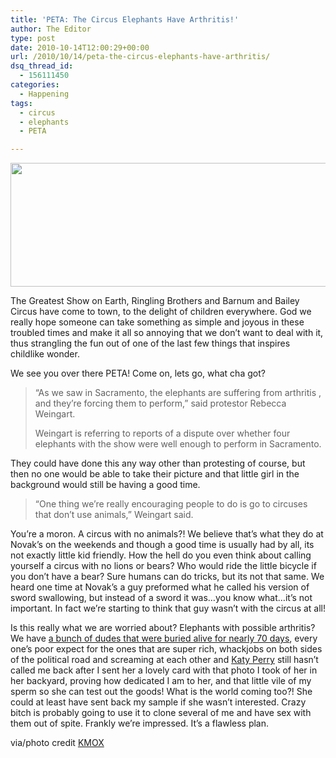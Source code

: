 ```yaml
---
title: 'PETA: The Circus Elephants Have Arthritis!'
author: The Editor
type: post
date: 2010-10-14T12:00:29+00:00
url: /2010/10/14/peta-the-circus-elephants-have-arthritis/
dsq_thread_id:
  - 156111450
categories:
  - Happening
tags:
  - circus
  - elephants
  - PETA

---
```

[<img class="aligncenter size-full wp-image-7319" title="img_0124" src="http://media.punchingkitty.com/wordpress/2010/10/img_0124.jpeg" alt="" width="600" height="198" />][1]

The Greatest Show on Earth, Ringling Brothers and Barnum and Bailey Circus have come to town, to the delight of children everywhere. God we really hope someone can take something as simple and joyous in these troubled times and make it all so annoying that we don&#8217;t want to deal with it, thus strangling the fun out of one of the last few things that inspires childlike wonder.

We see you over there PETA! Come on, lets go, what cha got?

> “As we saw in Sacramento, the elephants are suffering from arthritis , and they’re forcing them to perform,” said protestor Rebecca Weingart.
> 
> Weingart is referring to reports of a dispute over whether four elephants with the show were well enough to perform in Sacramento.

They could have done this any way other than protesting of course, but then no one would be able to take their picture and that little girl in the background would still be having a good time.

> “One thing we’re really encouraging people to do is go to circuses that don’t use animals,” Weingart said.

You&#8217;re a moron. A circus with no animals?! We believe that&#8217;s what they do at Novak&#8217;s on the weekends and though a good time is usually had by all, its not exactly little kid friendly. How the hell do you even think about calling yourself a circus with no lions or bears? Who would ride the little bicycle if you don&#8217;t have a bear? Sure humans can do tricks, but its not that same. We heard one time at Novak&#8217;s a guy preformed what he called his version of sword swallowing, but instead of a sword it was&#8230;you know what&#8230;it&#8217;s not important. In fact we&#8217;re starting to think that guy wasn&#8217;t with the circus at all!

Is this really what we are worried about? Elephants with possible arthritis? We have <a href="http://news.blogs.cnn.com/2010/10/13/chile-second-half-rescues/?hpt=T1&iref=BN1" target="_blank">a bunch of dudes that were buried alive for nearly 70 days</a>, every one&#8217;s poor expect for the ones that are super rich, whackjobs on both sides of the political road and screaming at each other and <a href="http://media.punchingkitty.com/public/0/1/8.gif?page=1" target="_blank">Katy Perry</a> still hasn&#8217;t called me back after I sent her a lovely card with that photo I took of her in her backyard, proving how dedicated I am to her, and that little vile of my sperm so she can test out the goods! What is the world coming too?! She could at least have sent back my sample if she wasn&#8217;t interested. Crazy bitch is probably going to use it to clone several of me and have sex with them out of spite. Frankly we&#8217;re impressed. It&#8217;s a flawless plan.

via/photo credit <a href="http://kmox.cbslocal.com/2010/10/13/protestors-claim-circus-elephants-here-have-arthritis/" target="_blank">KMOX</a>

 [1]: http://media.punchingkitty.com/wordpress/2010/10/img_0124.jpeg